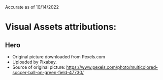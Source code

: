 Accurate as of 10/14/2022

# Visual Assets attributions:

## Hero
- Original picture downloaded from Pexels.com
- Uploaded by Pixabay.
- Source of original picture: https://www.pexels.com/photo/multicolored-soccer-ball-on-green-field-47730/